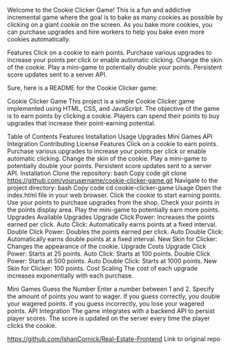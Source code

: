 Welcome to the Cookie Clicker Game! This is a fun and addictive incremental game where the goal is to bake as many cookies as possible by clicking on a giant cookie on the screen. As you bake more cookies, you can purchase upgrades and hire workers to help you bake even more cookies automatically.


Features
Click on a cookie to earn points.
Purchase various upgrades to increase your points per click or enable automatic clicking.
Change the skin of the cookie.
Play a mini-game to potentially double your points.
Persistent score updates sent to a server API.


Sure, here is a README for the Cookie Clicker game:

Cookie Clicker Game
This project is a simple Cookie Clicker game implemented using HTML, CSS, and JavaScript. The objective of the game is to earn points by clicking a cookie. Players can spend their points to buy upgrades that increase their point-earning potential.

Table of Contents
Features
Installation
Usage
Upgrades
Mini Games
API Integration
Contributing
License
Features
Click on a cookie to earn points.
Purchase various upgrades to increase your points per click or enable automatic clicking.
Change the skin of the cookie.
Play a mini-game to potentially double your points.
Persistent score updates sent to a server API.
Installation
Clone the repository:
bash
Copy code
git clone https://github.com/yourusername/cookie-clicker-game.git
Navigate to the project directory:
bash
Copy code
cd cookie-clicker-game
Usage
Open the index.html file in your web browser.
Click the cookie to start earning points.
Use your points to purchase upgrades from the shop.
Check your points in the points display area.
Play the mini-game to potentially earn more points.
Upgrades
Available Upgrades
Upgrade Click Power: Increases the points earned per click.
Auto Click: Automatically earns points at a fixed interval.
Double Click Power: Doubles the points earned per click.
Auto Double Click: Automatically earns double points at a fixed interval.
New Skin for Clicker: Changes the appearance of the cookie.
Upgrade Costs
Upgrade Click Power: Starts at 25 points.
Auto Click: Starts at 100 points.
Double Click Power: Starts at 500 points.
Auto Double Click: Starts at 1000 points.
New Skin for Clicker: 100 points.
Cost Scaling
The cost of each upgrade increases exponentially with each purchase.

Mini Games
Guess the Number
Enter a number between 1 and 2.
Specify the amount of points you want to wager.
If you guess correctly, you double your wagered points.
If you guess incorrectly, you lose your wagered points.
API Integration
The game integrates with a backend API to persist player scores. The score is updated on the server every time the player clicks the cookie.


https://github.com/IshanCornick/Real-Estate-Frontend Link to original repo

